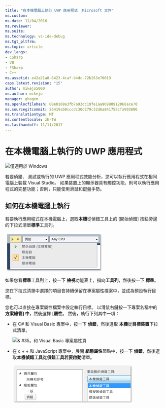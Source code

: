 ```yaml
---
title: "在本機電腦上執行 UWP 應用程式 |Microsoft 文件"
ms.custom: 
ms.date: 11/04/2016
ms.reviewer: 
ms.suite: 
ms.technology: vs-ide-debug
ms.tgt_pltfrm: 
ms.topic: article
dev_langs:
- CSharp
- VB
- FSharp
- C++
ms.assetid: e42a21a8-6423-4caf-b4dc-72b263e76019
caps.latest.revision: "15"
author: mikejo5000
ms.author: mikejo
manager: ghogen
ms.openlocfilehash: 08e0108a3fb7a93dc19fe1aa96988912068ace70
ms.sourcegitcommit: 26419ab0cccdc30d279c32d6a841758cfa903806
ms.translationtype: MT
ms.contentlocale: zh-TW
ms.lasthandoff: 11/11/2017
---
```

# <a name="run-uwp-apps-on-the-local-machine"></a>在本機電腦上執行的 UWP 應用程式
![僅適用於 Windows](../debugger/media/windows_only_content.png "windows_only_content")  
  
 若要偵錯、 測試或執行的 UWP 應用程式效能分析，您可以執行應用程式在相同電腦上裝載 Visual Studio。 如果裝置上的顯示器具有觸控功能，則可以執行應用程式的完整功能；否則，只能使用滑鼠和鍵盤手勢。  
  
##  <a name="BKMK_How_to_run_on_a_local_machine"></a>如何在本機電腦上執行  
 若要執行應用程式在本機電腦上，選取**本機**從偵錯工具上的 [開始偵錯] 按鈕旁邊的下拉式清單**標準**工具列。  
  
 ![在本機電腦上執行](../debugger/media/vsrun_f5_local.png "VSRUN_F5_Local")  
  
 如果您看**標準**工具列上，按一下 **檢視**功能表上，指向**工具列**，然後按一下 **標準**。  
  
 您在下拉式清單中選擇的項目會持續保留在專案屬性檔案中，並成為預設執行目標。  
  
 您也可以直接在專案屬性檔案中設定執行目標。 以滑鼠右鍵按一下專案名稱中的**方案總管] 中**，然後選擇 [**屬性**。 然後，執行下列其中一項：  
  
-   在 C# 和 Visual Basic 專案中，按一下 **偵錯**，然後選取 **本機**從**目標裝置**下拉式清單。  
  
     ![& #35。和 Visual Basic 專案屬性頁](../debugger/media/vsrun_cs_vb_projprop_local.png "VSRUN_CS_VB_ProjProp_Local")  
  
-   在 c + + 和 JavaScript 專案中，展開 **組態屬性**節點中，按一下 **偵錯**，然後選取**本機偵錯工具**從**偵錯工具若要啟動**清單。  
  
     ![C# 43; &#43;和 JavaScript 專案屬性 頁面](../debugger/media/vsrun_cpp_js_projprop_local.png "VSRUN_CPP_JS_ProjProp_Local")  
